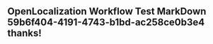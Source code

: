 <properties
ms.topic="hero-topic"
ms.test1="hero-topic"
ms.test2="test"/>

## OpenLocalization Workflow Test MarkDown 59b6f404-4191-4743-b1bd-ac258ce0b3e4 thanks!
